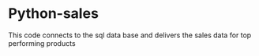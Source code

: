 # Python-sales
This code connects to the sql data base and delivers the sales data for top performing products
